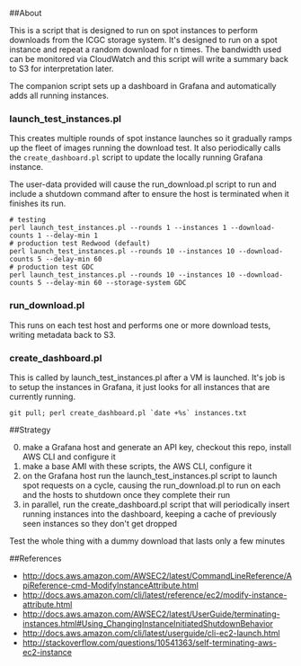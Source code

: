 ##About

This is a script that is designed to run on spot instances to perform downloads
from the ICGC storage system. It's designed to run on a spot instance and
repeat a random download for n times.  The bandwidth used can be monitored via
CloudWatch and this script will write a summary back to S3 for interpretation
later.

The companion script sets up a dashboard in Grafana and automatically adds all
running instances.

### launch_test_instances.pl

This creates multiple rounds of spot instance launches so it gradually ramps up the
fleet of images running the download test.  It also periodically calls the `create_dashboard.pl`
script to update the locally running Grafana instance.

The user-data provided will cause the run_download.pl script to run and include a shutdown command after
to ensure the host is terminated when it finishes its run.

    # testing
    perl launch_test_instances.pl --rounds 1 --instances 1 --download-counts 1 --delay-min 1
    # production test Redwood (default)
    perl launch_test_instances.pl --rounds 10 --instances 10 --download-counts 5 --delay-min 60
    # production test GDC 
    perl launch_test_instances.pl --rounds 10 --instances 10 --download-counts 5 --delay-min 60 --storage-system GDC
 
### run_download.pl

This runs on each test host and performs one or more download tests, writing metadata back to S3.

### create_dashboard.pl

This is called by launch_test_instances.pl after a VM is launched.  It's job is to setup
the instances in Grafana, it just looks for all instances that are currently running.

    git pull; perl create_dashboard.pl `date +%s` instances.txt

##Strategy

0. make a Grafana host and generate an API key, checkout this repo, install AWS CLI and configure it
0. make a base AMI with these scripts, the AWS CLI, configure it
0. on the Grafana host run the launch_test_instances.pl script to launch spot requests on a cycle, causing the run_download.pl to run on each and the hosts to shutdown once they complete their run
0. in parallel, run the create_dashboard.pl script that will periodically insert running instances into the dashboard, keeping a cache of previously seen instances so they don't get dropped

Test the whole thing with a dummy download that lasts only a few minutes

##References

* http://docs.aws.amazon.com/AWSEC2/latest/CommandLineReference/ApiReference-cmd-ModifyInstanceAttribute.html
* http://docs.aws.amazon.com/cli/latest/reference/ec2/modify-instance-attribute.html
* http://docs.aws.amazon.com/AWSEC2/latest/UserGuide/terminating-instances.html#Using_ChangingInstanceInitiatedShutdownBehavior
* http://docs.aws.amazon.com/cli/latest/userguide/cli-ec2-launch.html
* http://stackoverflow.com/questions/10541363/self-terminating-aws-ec2-instance
